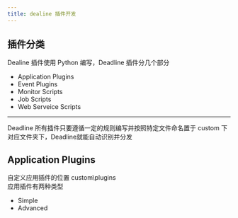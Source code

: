 ```yaml
---
title: dealine 插件开发
---
```


## 插件分类
Dealine 插件使用 Python 编写，Deadline 插件分几个部分
- Application Plugins
- Event Plugins
- Monitor Scripts
- Job Scripts
- Web Serveice Scripts
---
Deadline 所有插件只要遵循一定的规则编写并按照特定文件命名置于 custom 下对应文件夹下，Deadline就能自动识别并分发

## Application Plugins
自定义应用插件的位置 custom\plugins  
应用插件有两种类型
- Simple
- Advanced
